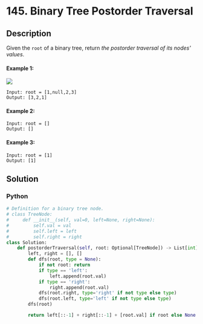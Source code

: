 # 145. Binary Tree Postorder Traversal

## Description
Given the `root` of a binary tree, return *the postorder traversal of its nodes' values*.

#### Example 1:
![](https://assets.leetcode.com/uploads/2020/08/28/pre1.jpg)
```
Input: root = [1,null,2,3]
Output: [3,2,1]
```

#### Example 2:
```
Input: root = []
Output: []
```

#### Example 3:
```
Input: root = [1]
Output: [1]
```


## Solution

### Python
```python
# Definition for a binary tree node.
# class TreeNode:
#     def __init__(self, val=0, left=None, right=None):
#         self.val = val
#         self.left = left
#         self.right = right
class Solution:
    def postorderTraversal(self, root: Optional[TreeNode]) -> List[int]:
        left, right = [], []
        def dfs(root, type = None):
            if not root: return
            if type == 'left':
                left.append(root.val)
            if type == 'right':
                right.append(root.val)
            dfs(root.right, type='right' if not type else type)
            dfs(root.left, type='left' if not type else type)
        dfs(root)

        return left[::-1] + right[::-1] + [root.val] if root else None
```